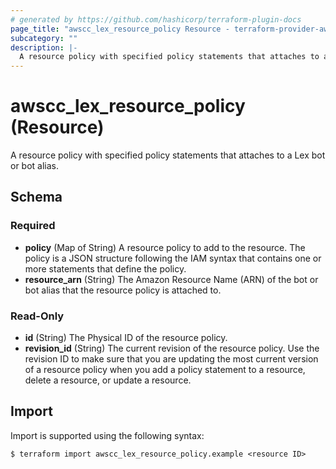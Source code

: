 ```yaml
---
# generated by https://github.com/hashicorp/terraform-plugin-docs
page_title: "awscc_lex_resource_policy Resource - terraform-provider-awscc"
subcategory: ""
description: |-
  A resource policy with specified policy statements that attaches to a Lex bot or bot alias.
---
```


# awscc_lex_resource_policy (Resource)

A resource policy with specified policy statements that attaches to a Lex bot or bot alias.



<!-- schema generated by tfplugindocs -->
## Schema

### Required

- **policy** (Map of String) A resource policy to add to the resource. The policy is a JSON structure following the IAM syntax that contains one or more statements that define the policy.
- **resource_arn** (String) The Amazon Resource Name (ARN) of the bot or bot alias that the resource policy is attached to.

### Read-Only

- **id** (String) The Physical ID of the resource policy.
- **revision_id** (String) The current revision of the resource policy. Use the revision ID to make sure that you are updating the most current version of a resource policy when you add a policy statement to a resource, delete a resource, or update a resource.

## Import

Import is supported using the following syntax:

```shell
$ terraform import awscc_lex_resource_policy.example <resource ID>
```
